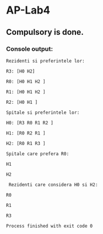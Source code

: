 # AP-Lab4

## Compulsory is  done.

### Console output:
```
Rezidenti si preferintele lor: 

R3: [H0 H2]

R0: [H0 H1 H2 ]

R1: [H0 H1 H2 ]

R2: [H0 H1 ]

Spitale si preferintele lor: 

H0: [R3 R0 R1 R2 ]

H1: [R0 R2 R1 ]

H2: [R0 R1 R3 ]

Spitale care prefera R0: 

H1

H2

 Rezidenti care considera H0 si H2: 
 
R0

R1

R3

Process finished with exit code 0
```
